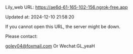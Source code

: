 Lily_web URL: https://ae6d-61-165-102-156.ngrok-free.app

Updated at: 2024-12-10 21:58:20

If you cannot open this URL, the server might be down.

Please contact: 

goley04@foxmail.com Or Wechat:GL_yeaH